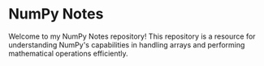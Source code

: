 # NumPy Notes

Welcome to my NumPy Notes repository! This repository is a resource for understanding NumPy's capabilities in handling arrays and performing mathematical operations efficiently.
